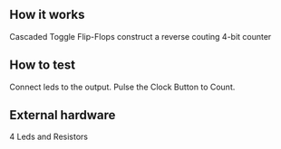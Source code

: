 <!---

This file is used to generate your project datasheet. Please fill in the information below and delete any unused
sections.

You can also include images in this folder and reference them in the markdown. Each image must be less than
512 kb in size, and the combined size of all images must be less than 1 MB.
-->

## How it works

Cascaded Toggle Flip-Flops construct a reverse couting 4-bit counter

## How to test

Connect leds to the output. Pulse the Clock Button to Count.

## External hardware

4 Leds and Resistors
